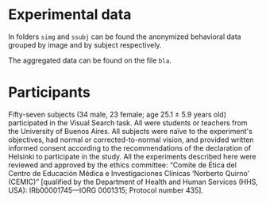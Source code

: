# Experimental data

In folders `simg` and `ssubj` can be found the anonymized behavioral data grouped by image and by subject respectively. 

The aggregated data can be found on the file `bla`.

# Participants

Fifty-seven subjects (34 male, 23 female; age 25.1 ± 5.9 years old) participated in the Visual Search task. All were students or teachers from the University of Buenos Aires. All subjects were naïve to the experiment's objectives, had normal or corrected-to-normal vision, and provided written informed consent according to the recommendations of the declaration of Helsinki to participate in the study. All the experiments described here were reviewed and approved by the ethics committee: “Comite de Ética del Centro de Educación Médica e Investigaciones Clínicas ‘Norberto Quirno' (CEMIC)” [qualified by the Department of Health and Human Services (HHS, USA): IRb00001745—IORG 0001315; Protocol number 435].
